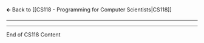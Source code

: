 🡰 Back to [[CS118 - Programming for Computer Scientists|CS118]] 
- - - 

- - - 
End of CS118 Content